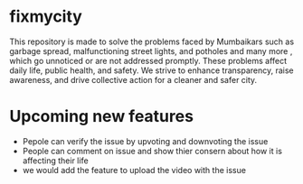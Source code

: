 # fixmycity
This repository  is made to solve the problems faced by Mumbaikars  such as garbage spread, malfunctioning street lights, and potholes and many more , which go unnoticed or are not addressed promptly. These problems affect daily life, public health, and safety.  We strive to enhance transparency, raise awareness, and drive collective action for a cleaner and safer city. 


# Upcoming new features 

- Pepole can verify the issue by upvoting and downvoting the issue
- People can comment on issue and show thier consern about how it is affecting their life
- we would add the feature to upload the video with the issue


